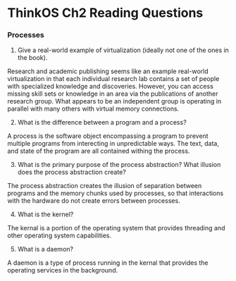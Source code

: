 # ThinkOS Ch2 Reading Questions

### Processes

1) Give a real-world example of virtualization (ideally not one of the ones in the book).

Research and academic publishing seems like an example real-world virtualization in that each individual research lab contains a set of people with specialized knowledge and discoveries.  However, you can access missing skill sets or knowledge in an area via the publications of another research group.  What appears to be an independent group is operating in parallel with many others with virtual memory connections.

2) What is the difference between a program and a process?

A process is the software object encompassing a program to prevent multiple programs from interecting in unpredictable ways.  The text, data, and state of the program are all contained withing the process.

3) What is the primary purpose of the process abstraction?  What illusion does the process abstraction create?

The process abstraction creates the illusion of separation between programs and the memory chunks used by processes, so that interactions with the hardware do not create errors between processes.

4) What is the kernel?

The kernal is a portion of the operating system that provides threading and other operating system capabilities.

5) What is a daemon?

A daemon is a type of process running in the kernal that provides the operating services in the background.